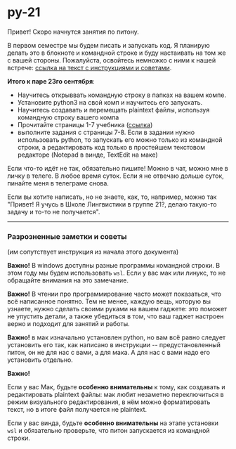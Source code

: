 # py-21
Привет! Скоро начнутся занятия по питону.

В первом семестре мы будем писать и запускать код. 
Я планирую делать это в блокноте и командной строке и буду настаивать на том же с вашей стороны.
Пожалуйста, освойтесь немножко с ними к нашей встрече: [ссылка на текст с инструкциями и советами](hw0.md).

**Итого к паре 23го сентября**:
* Научитесь открыввать командную строку в папках на вашем компе. 
* Установите python3 на свой комп и научитесь его запускать.
* Научитесь создавать и перемещать plaintext файлы, используя командную строку вашего компа
* Прочитайте страницы 1-7 учебника ([ссылка](https://t.me/c/1284190018/147))
* выполните задания с страницы 7-8. Если в задании нужно использовать python, то запускать его можно только из командной строки, 
  а редактировать код только в простейшем текстовом редакторе (Notepad в винде, TextEdit на маке)
  
Если что-то идёт не так, обязательно пишите! Можно в чат, можно мне в личку в телеге. В любое время суток. Если я не отвечаю дольше суток, пинайте меня в телеграме снова.

Если вы хотите написать, но не знаете, как, то, например, можно так
"Привет! Я учусь в Школе Лингвистики в группе 21?, делаю такую-то задачу и то-то не получается".


---
### Разрозненные заметки и советы
(им сопутствует инструкция из начала этого документа)

**Важно!** В windows доступны разные программы командной строки. В этом году мы будем использовать `wsl`. 
Если у вас мак или линукс, то не обращайте внимания на это замечание.

**Важно!** В чтении про программирование часто может показаться, что всё написанное понятно. 
Тем не менее, каждую вещь, которую вы узнаете, нужно сделать своими руками на вашем гаджете:
это поможет не упустить детали, а также убедиться в том, что ваш гаджет настроен верно и подходит для занятий и работы.

**Важно!**
в мак изначально установлен python, но вам всё равно следует установить его так, как написано в инструкции
-- предустановленный питон, он не для нас с вами, а для мака. А для нас с вами надо его установить отдельно.

**Важно!**

Если у вас Мак, будьте **особенно внимательны** к тому, как создавать и редактировать plaintext файлы:
мак любит незаметно переключиться в режим визуального редактирования, в нём можно форматировать текст, но в итоге файл получается не plaintext.

Если у вас винда, будьте **особенно внимательны** на этапе установки `wsl` и обязательно проверьте, что питон запускается из командной строки.
